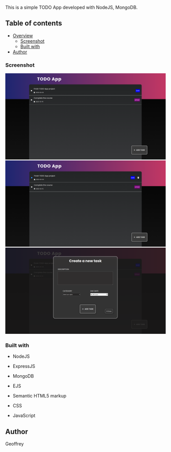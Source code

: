 This is a simple TODO App developed with NodeJS, MongoDB.

## Table of contents

- [Overview](#overview)
  - [Screenshot](#screenshot)
  - [Built with](#built-with)
- [Author](#author)

### Screenshot

![](assets/images/1.png)
![](assets/images/3.png)
![](assets/images/2.png)

### Built with

- NodeJS
- ExpressJS
- MongoDB
- EJS

- Semantic HTML5 markup
- CSS
- JavaScript

## Author

Geoffrey
